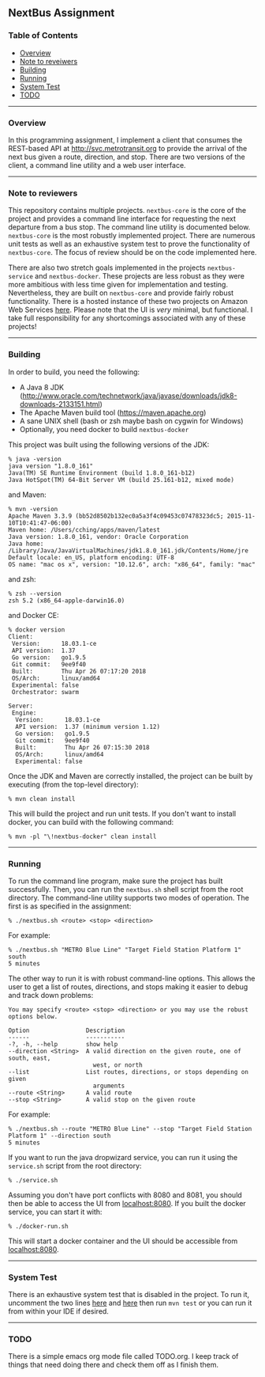 ## NextBus Assignment

### Table of Contents
- [Overview](#overview)
- [Note to reveiwers](#reviewers)
- [Building](#building)
- [Running](#running)
- [System Test](#system_test)
- [TODO](#todo)

***
<div id="overview"/>

### Overview

In this programming assignment, I implement a client that consumes the REST-based API at http://svc.metrotransit.org to provide the arrival of the next bus given a route, direction, and stop.  There are two versions of the client, a command line utility and a web user interface.

***
<div id="reviewers"/>

### Note to reviewers

This repository contains multiple projects.  `nextbus-core` is the core of the project and provides a command line interface for requesting the next departure from a bus stop.  The command line utility is documented below.  `nextbus-core` is the most robustly implemented project.  There are numerous unit tests as well as an exhaustive system test to prove the functionality of `nextbus-core`.  The focus of review should be on the code implemented here.

There are also two stretch goals implemented in the projects `nextbus-service` and `nextbus-docker`.  These projects are less robust as they were more ambitious with less time given for implementation and testing.  Nevertheless, they are built on `nextbus-core` and provide fairly robust functionality.  There is a hosted instance of these two projects on Amazon Web Services [here](http://ec2-34-215-85-179.us-west-2.compute.amazonaws.com:8080/).  Please note that the UI is *very* minimal, but functional.  I take full responsibility for any shortcomings associated with any of these projects!

***
<div id="building"/>

### Building

In order to build, you need the following:

* A Java 8 JDK (http://www.oracle.com/technetwork/java/javase/downloads/jdk8-downloads-2133151.html)
* The Apache Maven build tool (https://maven.apache.org)
* A sane UNIX shell (bash or zsh maybe bash on cygwin for Windows)
* Optionally, you need docker to build `nextbus-docker`

This project was built using the following versions of the JDK:

    % java -version
    java version "1.8.0_161"
    Java(TM) SE Runtime Environment (build 1.8.0_161-b12)
    Java HotSpot(TM) 64-Bit Server VM (build 25.161-b12, mixed mode)

and Maven:

    % mvn -version
    Apache Maven 3.3.9 (bb52d8502b132ec0a5a3f4c09453c07478323dc5; 2015-11-10T10:41:47-06:00)
    Maven home: /Users/cching/apps/maven/latest
    Java version: 1.8.0_161, vendor: Oracle Corporation
    Java home: /Library/Java/JavaVirtualMachines/jdk1.8.0_161.jdk/Contents/Home/jre
    Default locale: en_US, platform encoding: UTF-8
    OS name: "mac os x", version: "10.12.6", arch: "x86_64", family: "mac"

and zsh:

    % zsh --version
    zsh 5.2 (x86_64-apple-darwin16.0)

and Docker CE:

    % docker version
    Client:
     Version:      18.03.1-ce
     API version:  1.37
     Go version:   go1.9.5
     Git commit:   9ee9f40
     Built:        Thu Apr 26 07:17:20 2018
     OS/Arch:      linux/amd64
     Experimental: false
     Orchestrator: swarm

    Server:
     Engine:
      Version:      18.03.1-ce
      API version:  1.37 (minimum version 1.12)
      Go version:   go1.9.5
      Git commit:   9ee9f40
      Built:        Thu Apr 26 07:15:30 2018
      OS/Arch:      linux/amd64
      Experimental: false

Once the JDK and Maven are correctly installed, the project can be built by executing (from the top-level directory):

    % mvn clean install

This will build the project and run unit tests.  If you don't want to install docker, you can build with the following command:

    % mvn -pl "\!nextbus-docker" clean install

***
<div id="running"/>

### Running

To run the command line program, make sure the project has built successfully.  Then, you can run the `nextbus.sh` shell script from the root directory.  The command-line utility supports two modes of operation.  The first is as specified in the assignment:

    % ./nextbus.sh <route> <stop> <direction>

For example:

    % ./nextbus.sh "METRO Blue Line" "Target Field Station Platform 1" south
    5 minutes

The other way to run it is with robust command-line options.  This allows the user to get a list of routes, directions, and stops making it easier to debug and track down problems:

    You may specify <route> <stop> <direction> or you may use the robust options below.

    Option                Description
    ------                -----------
    -?, -h, --help        show help
    --direction <String>  A valid direction on the given route, one of south, east,
                            west, or north
    --list                List routes, directions, or stops depending on given
                            arguments
    --route <String>      A valid route
    --stop <String>       A valid stop on the given route

For example:

    % ./nextbus.sh --route "METRO Blue Line" --stop "Target Field Station Platform 1" --direction south
    5 minutes

If you want to run the java dropwizard service, you can run it using the `service.sh` script from the root directory:

    % ./service.sh

Assuming you don't have port conflicts with 8080 and 8081, you should then be able to access the UI from [localhost:8080](http://localhost:8080).  If you built the docker service, you can start it with:

    % ./docker-run.sh

This will start a docker container and the UI should be accessible from [localhost:8080](http://localhost:8080).

***
<div id="system_test"/>

### System Test

There is an exhaustive system test that is disabled in the project.  To run it, uncomment the two lines [here](https://github.com/craigching/nextbus/blob/master/nextbus-core/src/test/java/net/webasap/nextbus/core/TestSystemExhaustive.java#L91) and [here](https://github.com/craigching/nextbus/blob/master/nextbus-core/src/test/java/net/webasap/nextbus/core/TestSystemExhaustive.java#L129) then run `mvn test` or you can run it from within your IDE if desired.

***
<div id="todo"/>

### TODO

There is a simple emacs org mode file called TODO.org.  I keep track of things that need doing there and check them off as I finish them.
